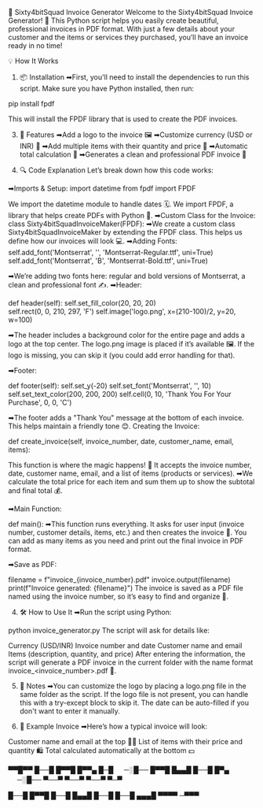 🧾 Sixty4bitSquad Invoice Generator
Welcome to the Sixty4bitSquad Invoice Generator! 🎉 This Python script helps you easily create beautiful, professional invoices in PDF format. With just a few details about your customer and the items or services they purchased, you’ll have an invoice ready in no time!

💡 How It Works
1. 📦 Installation
➡First, you'll need to install the dependencies to run this script. Make sure you have Python installed, then run:

pip install fpdf

This will install the FPDF library that is used to create the PDF invoices.

3. 🚀 Features
➡Add a logo to the invoice 🖼️
➡Customize currency (USD or INR) 💸
➡Add multiple items with their quantity and price 🛒
➡Automatic total calculation 🔢
➡Generates a clean and professional PDF invoice 📄

4. 🔍 Code Explanation
Let’s break down how this code works:

➡Imports & Setup: import datetime
from fpdf import FPDF

We import the datetime module to handle dates 🗓️.
We import FPDF, a library that helps create PDFs with Python 📄.
➡Custom Class for the Invoice: class Sixty4bitSquadInvoiceMaker(FPDF):
➡We create a custom class Sixty4bitSquadInvoiceMaker by extending the FPDF class. This helps us define how our invoices will look 💻.
➡Adding Fonts: self.add_font('Montserrat', '', 'Montserrat-Regular.ttf', uni=True)
self.add_font('Montserrat', 'B', 'Montserrat-Bold.ttf', uni=True)

➡We’re adding two fonts here: regular and bold versions of Montserrat, a clean and professional font ✍️.
➡Header:

def header(self):
    self.set_fill_color(20, 20, 20)  
    self.rect(0, 0, 210, 297, 'F')
    self.image('logo.png', x=(210-100)/2, y=20, w=100)
    
➡The header includes a background color for the entire page and adds a logo at the top center. The logo.png image is placed if it’s available 🖼️.
If the logo is missing, you can skip it (you could add error handling for that).

➡Footer:

def footer(self):
    self.set_y(-20)
    self.set_font('Montserrat', '', 10)
    self.set_text_color(200, 200, 200)
    self.cell(0, 10, 'Thank You For Your Purchase', 0, 0, 'C')
    
➡The footer adds a "Thank You" message at the bottom of each invoice. This helps maintain a friendly tone 😊.
Creating the Invoice:


def create_invoice(self, invoice_number, date, customer_name, email, items):

This function is where the magic happens! 💫
It accepts the invoice number, date, customer name, email, and a list of items (products or services).
➡We calculate the total price for each item and sum them up to show the subtotal and final total 💰.

➡Main Function:

def main():
➡This function runs everything. It asks for user input (invoice number, customer details, items, etc.) and then creates the invoice 🎯.
You can add as many items as you need and print out the final invoice in PDF format.


➡Save as PDF:

filename = f"invoice_{invoice_number}.pdf"
invoice.output(filename)
print(f"Invoice generated: {filename}")
The invoice is saved as a PDF file named using the invoice number, so it’s easy to find and organize 📂.


4. 🛠️ How to Use It
➡Run the script using Python:

python invoice_generator.py
The script will ask for details like:

Currency (USD/INR)
Invoice number and date
Customer name and email
Items (description, quantity, and price)
After entering the information, the script will generate a PDF invoice in the current folder with the name format invoice_<invoice_number>.pdf 📄.

5. 📝 Notes
➡You can customize the logo by placing a logo.png file in the same folder as the script. If the logo file is not present, you can handle this with a try-except block to skip it.
The date can be auto-filled if you don't want to enter it manually.

7. 🌟 Example Invoice
➡Here’s how a typical invoice will look:

Customer name and email at the top 🧑‍💼
List of items with their price and quantity 🛍️
Total calculated automatically at the bottom 💵

▀▀█▀▀ █──█ █▀▀█ █▀▀▄ █─█ 　 
─░█── █▀▀█ █▄▄█ █──█ █▀▄ 　 
─░█── ▀──▀ ▀──▀ ▀──▀ ▀─▀ 　 

█──█ █▀▀█ █──█ 
█▄▄█ █──█ █──█ 
▄▄▄█ ▀▀▀▀ ─▀▀▀
            

